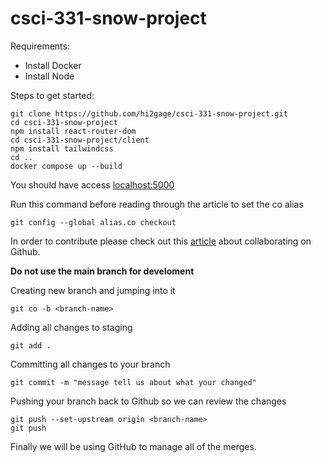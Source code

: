 # csci-331-snow-project
Requirements:
- Install Docker
- Install Node

Steps to get started:

```
git clone https://github.com/hi2gage/csci-331-snow-project.git
cd csci-331-snow-project
npm install react-router-dom
cd csci-331-snow-project/client
npm install tailwindcss
cd ..
docker compose up --build
```
You should have access [localhost:5000](http://localhost:5000)


Run this command before reading through the article to set the co alias
```
git config --global alias.co checkout
```
In order to contribute please check out this [article](https://medium.com/@jonathanmines/the-ultimate-github-collaboration-guide-df816e98fb67) about collaborating on Github.


**Do not use the main branch for develoment**



Creating new branch and jumping into it 
```
git co -b <branch-name>
```

Adding all changes to staging
```
git add .
```

Committing all changes to your branch
```
git commit -m "message tell us about what your changed"
```

Pushing your branch back to Github so we can review the changes
```
git push --set-upstream origin <branch-name>
git push
```



Finally we will be using GitHub to manage all of the merges. 

